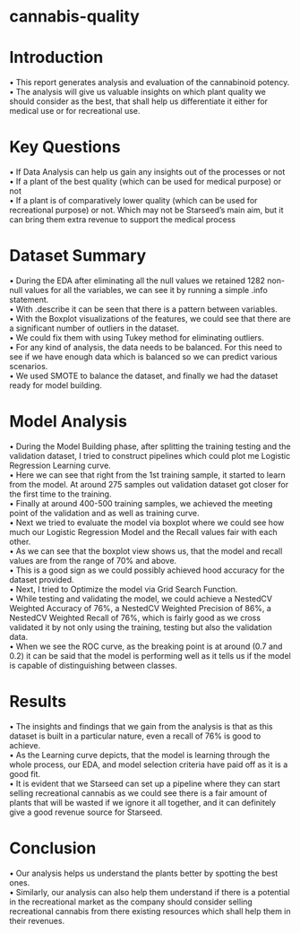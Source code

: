 # cannabis-quality

# Introduction
•	This report generates analysis and evaluation of the cannabinoid potency.  
•	The analysis will give us valuable insights on which plant quality we should consider as the best, that shall help us differentiate it either for medical use or for recreational use.


# Key Questions
•	If Data Analysis can help us gain any insights out of the processes or not  
•	If a plant of the best quality (which can be used for medical purpose) or not  
•	If a plant is of comparatively lower quality (which can be used for recreational purpose) or not. Which may not be Starseed’s main aim, but it can bring them extra revenue to support the medical process  

# Dataset Summary
•	During the EDA after eliminating all the null values we retained 1282 non-null values for all the variables, we can see it by running a simple .info statement.  
•	With .describe it can be seen that there is a pattern between variables.  
•	With the Boxplot visualizations of the features, we could see that there are a significant number of outliers in the dataset.  
•	We could fix them with using Tukey method for eliminating outliers.  
•	For any kind of analysis, the data needs to be balanced. For this need to see if we have enough data which is balanced so we can predict various scenarios.  
•	We used SMOTE to balance the dataset, and finally we had the dataset ready for model building.  

# Model Analysis
•	During the Model Building phase, after splitting the training testing and the validation dataset, I tried to construct pipelines which could plot me Logistic Regression Learning curve.  
•	Here we can see that right from the 1st training sample, it started to learn from the model. At around 275 samples out validation dataset got closer for the first time to the training.  
•	Finally at around 400-500 training samples, we achieved the meeting point of the validation and as well as training curve.  
•	Next we tried to evaluate the model via boxplot where we could see how much our Logistic Regression Model and the Recall values fair with each other.  
•	As we can see that the boxplot view shows us, that the model and recall values are from the range of 70% and above.  
•	This is a good sign as we could possibly achieved hood accuracy for the dataset provided.  
•	Next, I tried to Optimize the model via Grid Search Function.  
•	While testing and validating the model, we could achieve a NestedCV Weighted Accuracy of 76%, a NestedCV Weighted Precision of 86%, a NestedCV Weighted Recall of 76%, which is fairly good as we cross validated it by not only using the training, testing but also the validation data.  
•	When we see the ROC curve, as the breaking point is at around (0.7 and 0.2) it can be said that the model is performing well as it tells us if the model is capable of distinguishing between classes.  

# Results
•	The insights and findings that we gain from the analysis is that as this dataset is built in a particular nature, even a recall of 76% is good to achieve.  
•	As the Learning curve depicts, that the model is learning through the whole process, our EDA, and model selection criteria have paid off as it is a good fit.  
•	It is evident that we Starseed can set up a pipeline where they can start selling recreational cannabis as we could see there is a fair amount of plants that will be wasted if we ignore it all together, and it can definitely give a good revenue source for Starseed.  

# Conclusion
•	Our analysis helps us understand the plants better by spotting the best ones.  
•	Similarly, our analysis can also help them understand if there is a potential in the recreational market as the company should consider selling recreational cannabis from there existing resources which shall help them in their revenues.  
